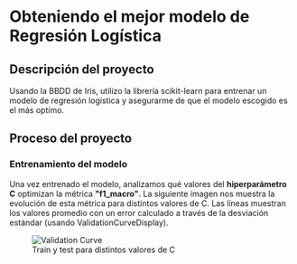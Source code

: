 # Obteniendo el mejor modelo de Regresión Logística

## Descripción del proyecto

Usando la BBDD de Iris, utilizo la librería scikit-learn para entrenar un modelo de regresión logística y asegurarme de que el modelo escogido es el más optímo.

## Proceso del proyecto
### Entrenamiento del modelo
Una vez entrenado el modelo, analizamos qué valores del **hiperparámetro C** optimizan la métrica **"f1_macro"**. La siguiente imagen nos muestra la evolución de esta métrica para distintos valores de C. Las líneas muestran los valores promedio con un error calculado a través de la desviación estándar (usando ValidationCurveDisplay).
<figure>
    <image src="/validation_curve.png" alt="Validation Curve">
    <figcaption>Train y test para distintos valores de C</figcaption>
</figure>
